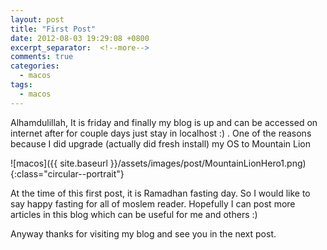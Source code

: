 ```yaml
---
layout: post
title: "First Post"
date: 2012-08-03 19:29:08 +0800
excerpt_separator:  <!--more-->
comments: true
categories:
  - macos
tags:
  - macos
---
```


Alhamdulillah, It is friday and finally my blog is up and can be accessed on internet after for couple days just stay in localhost :) . One of the reasons because I did upgrade (actually did fresh install) my OS to Mountain Lion

![macos]({{ site.baseurl }}/assets/images/post/MountainLionHero1.png){:class="circular--portrait"}

At the time of this first post, it is Ramadhan fasting day. So I would like to say happy fasting for all of moslem reader. Hopefully I can post more articles in this blog which can be useful for me and others :)

Anyway thanks for visiting my blog and see you in the next post.

